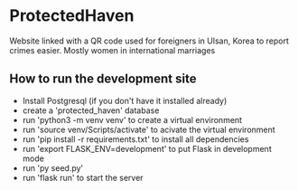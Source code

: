 # ProtectedHaven
Website linked with a QR code used for foreigners in Ulsan, Korea to report crimes easier. Mostly women in international marriages

## How to run the development site

- Install Postgresql (if you don't have it installed already)
- create a 'protected_haven' database
- run 'python3 -m venv venv' to create a virtual environment
- run 'source venv/Scripts/activate' to acivate the virtual environment
- run 'pip install -r requirements.txt' to install all dependencies
- run 'export FLASK_ENV=development' to put Flask in development mode
- run 'py seed.py'
- run 'flask run' to start the server